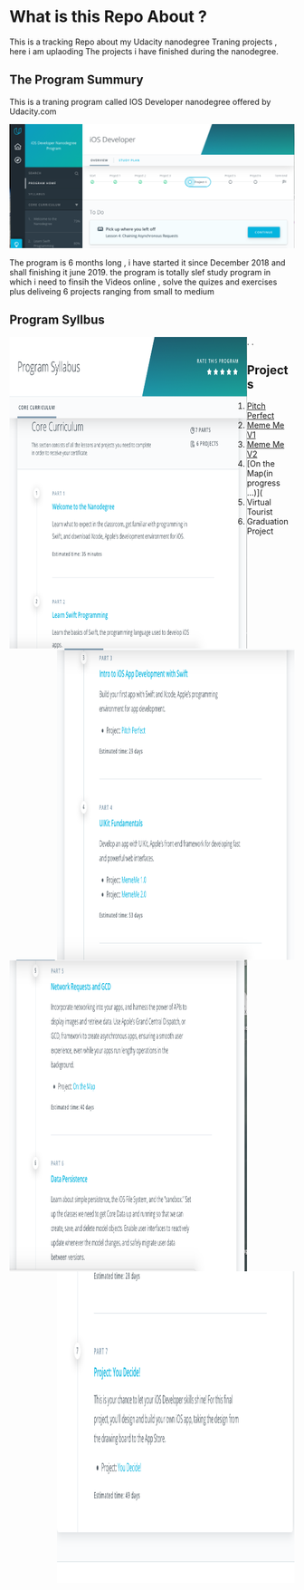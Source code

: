 # What is this Repo About ? 
This is a tracking Repo about my Udacity nanodegree Traning projects , here i am uplaoding The projects i have finished during the nanodegree.
## The Program Summury 
This is a traning program called IOS Developer nanodegree offered by Udacity.com 

![alt text](https://github.com/Abdeltwab/IOS/blob/master/Imges/progHome.png)

The program is 6 months long , i have started it since December 2018 and shall finishing it june 2019. 
the program is totally slef study program in which i need to finsih the Videos online , solve the quizes and exercises plus deliveing 6 projects ranging from small to medium 

## Program Syllbus 

<img align="left" width="420" height="550"  src="https://github.com/Abdeltwab/IOS/blob/master/Imges/syllbus1.png">
<img align="right" width="420" height="550"  src="https://github.com/Abdeltwab/IOS/blob/master/Imges/sylbus2.png">
.

<img align="left" width="420" height="550"  src="https://github.com/Abdeltwab/IOS/blob/master/Imges/syllbus3.png">
<img align="right" width="420" height="550"  src="https://github.com/Abdeltwab/IOS/blob/master/Imges/sylbus4.png"\> 
.

## Projects 
1. [Pitch Perfect](https://github.com/Abdeltwab/IOS/blob/master/Projects/Project2/MEMeV1.md) 
2. [Meme Me V1](https://github.com/Abdeltwab/IOS/blob/master/Projects/Project1/projectOneDoc.md)
3. [Meme Me V2](https://github.com/Abdeltwab/IOS/blob/master/Projects/project3/MemeApp-V2-s1/mem2Doc.md)
4. [On the Map(in progress ...)](  
5. Virtual Tourist
6. Graduation Project 
